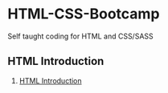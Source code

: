 # HTML-CSS-Bootcamp
Self taught coding for HTML and CSS/SASS

## HTML Introduction
1. [HTML Introduction](https://github.com/benjavicha1/HTML-CSS-Bootcamp/tree/master/HTML%20introduction)

